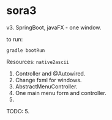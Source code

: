 # sora3

v3. SpringBoot, javaFX - one window.

to run:

`gradle bootRun`


Resources: `native2ascii`

1. Controller and @Autowired.
2. Change fxml for windows.
3. AbstractMenuController.
4. One main menu form and controller.
5.



TODO:
5.